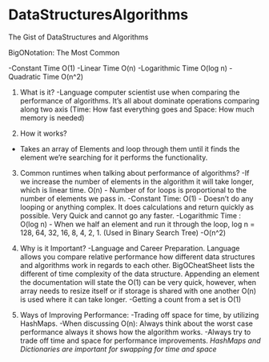 # DataStructuresAlgorithms
 The Gist of DataStructures and Algorithms

BigONotation: The Most Common

-Constant Time O(1)
-Linear Time O(n)
-Logarithmic Time O(log n)
-Quadratic Time O(n^2)

1. What is it?
-Language computer scientist use when comparing the performance of algorithms.
It’s all about dominate operations comparing along two axis (Time: How fast everything goes and Space: How much memory is needed)

2. How it works?
- Takes an array of Elements and loop through them until it finds the element we’re searching for it performs the functionality.

3. Common runtimes when talking about performance of algorithms?
-If we increase the number of elements in the algorithm it will take longer, which is linear time. O(n) - Number of for loops is proportional to the number of elements we pass in.
-Constant Time: O(1) - Doesn’t do any looping or anything complex. It does calculations and return quickly as possible. Very Quick and cannot go any faster.
-Logarithmic Time : O(log n) - When we half an element and run it through the loop, log n = 128, 64, 32, 16, 8, 4, 2, 1. (Used in Binary Search Tree)
-O(n^2)

4. Why is it Important?
-Language and Career Preparation. Language allows you compare relative performance how different data structures and algorithms work in regards to each other. BigOCheatSheet lists the different of time complexity of the data structure. Appending an element the documentation will state the O(1) can be very quick, however, when array needs to resize itself or if storage is shared with one another O(n) is used where it can take longer.
-Getting a count from a set is O(1)

5. Ways of Improving Performance:
-Trading off space for time, by utilizing HashMaps.
-When discussing O(n): Always think about the worst case performance always it shows how the algorithm works.
-Always try to trade off time and space for performance improvements.
*HashMaps and Dictionaries are important for swapping for time and space*
